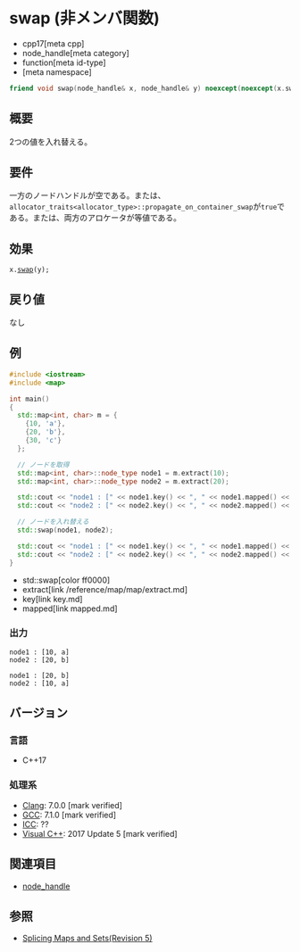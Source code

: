 # swap (非メンバ関数)
* cpp17[meta cpp]
* node_handle[meta category]
* function[meta id-type]
* [meta namespace]

```cpp
friend void swap(node_handle& x, node_handle& y) noexcept(noexcept(x.swap(y)));
```

## 概要
2つの値を入れ替える。


## 要件
一方のノードハンドルが空である。または、`allocator_traits<allocator_type>::propagate_on_container_swap`が`true`である。または、両方のアロケータが等値である。


## 効果
`x.`[`swap`](swap.md)`(y);`


## 戻り値
なし


## 例
```cpp example
#include <iostream>
#include <map>

int main()
{
  std::map<int, char> m = {
    {10, 'a'},
    {20, 'b'},
    {30, 'c'}
  };

  // ノードを取得
  std::map<int, char>::node_type node1 = m.extract(10);
  std::map<int, char>::node_type node2 = m.extract(20);

  std::cout << "node1 : [" << node1.key() << ", " << node1.mapped() << "]" << std::endl;
  std::cout << "node2 : [" << node2.key() << ", " << node2.mapped() << "]\n" << std::endl;

  // ノードを入れ替える
  std::swap(node1, node2);

  std::cout << "node1 : [" << node1.key() << ", " << node1.mapped() << "]" << std::endl;
  std::cout << "node2 : [" << node2.key() << ", " << node2.mapped() << "]" << std::endl;
}
```
* std::swap[color ff0000]
* extract[link /reference/map/map/extract.md]
* key[link key.md]
* mapped[link mapped.md]

### 出力
```
node1 : [10, a]
node2 : [20, b]

node1 : [20, b]
node2 : [10, a]
```

## バージョン
### 言語
- C++17

### 処理系
- [Clang](/implementation.md#clang): 7.0.0 [mark verified]
- [GCC](/implementation.md#gcc): 7.1.0 [mark verified]
- [ICC](/implementation.md#icc): ??
- [Visual C++](/implementation.md#visual_cpp): 2017 Update 5 [mark verified]

## 関連項目
- [node_handle](/reference/node_handle/node_handle.md)

## 参照
- [Splicing Maps and Sets(Revision 5)](http://www.open-std.org/jtc1/sc22/wg21/docs/papers/2016/p0083r3.pdf)
